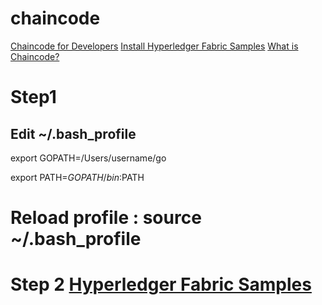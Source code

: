 # chaincode

[Chaincode for Developers](http://hyperledger-fabric.readthedocs.io/en/release/chaincode4ade.html)
[Install Hyperledger Fabric Samples](http://hyperledger-fabric.readthedocs.io/en/release/samples.html)
[What is Chaincode?](http://hyperledger-fabric.readthedocs.io/en/release/chaincode4ade.html#what-is-chaincode)

# Step1 

## Edit ~/.bash_profile 

export GOPATH=/Users/username/go <p>
export PATH=$GOPATH/bin:$PATH

# Reload profile : source ~/.bash_profile

# Step 2 [Hyperledger Fabric Samples](http://hyperledger-fabric.readthedocs.io/en/release/samples.html)
